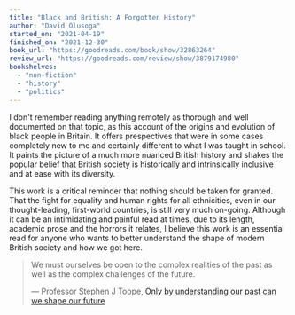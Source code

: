 ```yaml
---
title: "Black and British: A Forgotten History"
author: "David Olusoga"
started_on: "2021-04-19"
finished_on: "2021-12-30"
book_url: "https://goodreads.com/book/show/32863264"
review_url: "https://goodreads.com/review/show/3879174980"
bookshelves:
  - "non-fiction"
  - "history"
  - "politics"
---
```


I don't remember reading anything remotely as thorough and well documented on that topic, as this
account of the origins and evolution of black people in Britain. It offers prespectives that were in
some cases completely new to me and certainly different to what I was taught in school. It paints
the picture of a much more nuanced British history and shakes the popular belief that British
society is historically and intrinsically inclusive and at ease with its diversity.

This work is a critical reminder that nothing should be taken for granted. That the fight for
equality and human rights for all ethnicities, even in our thought-leading, first-world countries,
is still very much on-going. Although it can be an intimidating and painful read at times, due to
its length, academic prose and the horrors it relates, I believe this work is an essential read for
anyone who wants to better understand the shape of modern British society and how we got here.

> We must ourselves be open to the complex realities of the past as well as the complex challenges
> of the future.
>
> — Professor Stephen J Toope, [Only by understanding our past can we shape our
> future](https://magazine.alumni.cam.ac.uk/brainwaves87)
